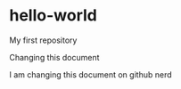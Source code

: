 # hello-world
My first repository

Changing this document

I am changing this document on github nerd
